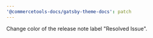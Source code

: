 ```yaml
---
'@commercetools-docs/gatsby-theme-docs': patch
---
```


Change color of the release note label "Resolved Issue".
